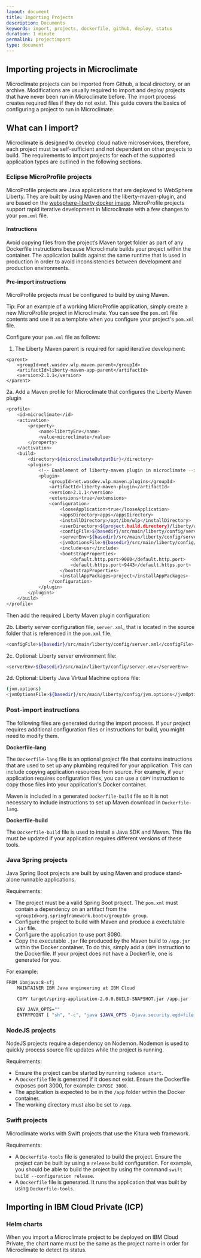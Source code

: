 ```yaml
---
layout: document
title: Importing Projects
description: Documents
keywords: import, projects, dockerfile, github, deploy, status
duration: 1 minute
permalink: projectimport
type: document
---
```


## Importing projects in Microclimate

Microclimate projects can be imported from Github, a local directory, or an archive. Modifications are usually required to import and deploy projects that have never been run in Microclimate before. The import process creates required files if they do not exist. This guide covers the basics of configuring a project to run in Microclimate.

## What can I import?

Microclimate is designed to develop cloud native microservices, therefore, each project must be self-sufficient and not dependent on other projects to build. The requirements to import projects for each of the supported application types are outlined in the following sections.

### Eclipse MicroProfile projects

MicroProfile projects are Java applications that are deployed to WebSphere Liberty. They are built by using Maven and the liberty-maven-plugin, and are based on the [websphere-liberty docker image](https://hub.docker.com/_/websphere-liberty/_).  MicroProfile projects support rapid iterative development in Microclimate with a few changes to your ```pom.xml``` file.

#### Instructions

Avoid copying files from the project’s Maven target folder as part of any Dockerfile instructions because Microclimate builds your project within the container. The application builds against the same runtime that is used in production in order to avoid inconsistencies between development and production environments.

#### Pre-import instructions

MicroProfile projects must be configured to build by using Maven.

Tip: For an example of a working MicroProfile application, simply create a new MicroProfile project in Microclimate. You can see the ```pom.xml``` file contents and use it as a template when you configure your project's ```pom.xml``` file.

Configure your ```pom.xml``` file as follows:

1. The Liberty Maven parent is required for rapid iterative development:

```
<parent>
    <groupId>net.wasdev.wlp.maven.parent</groupId>
    <artifactId>liberty-maven-app-parent</artifactId>
    <version>2.1.1</version>
</parent>
```

  2a. Add a Maven profile for Microclimate that configures the Liberty Maven plugin

  ```sh
  <profile>
      <id>microclimate</id>
      <activation>
          <property>
              <name>libertyEnv</name>
              <value>microclimate</value>
          </property>
      </activation>
      <build>
          <directory>${microclimateOutputDir}</directory>
          <plugins>
              <!-- Enablement of liberty-maven plugin in microclimate -->
              <plugin>
                  <groupId>net.wasdev.wlp.maven.plugins</groupId>
                  <artifactId>liberty-maven-plugin</artifactId>
                  <version>2.1.1</version>
                  <extensions>true</extensions>
                  <configuration>
                      <looseApplication>true</looseApplication>
                      <appsDirectory>apps</appsDirectory>
                      <installDirectory>/opt/ibm/wlp</installDirectory>
                      <userDirectory>${project.build.directory}/liberty/wlp/usr</userDirectory>
                      <configFile>${basedir}/src/main/liberty/config/server.xml</configFile>
                      <serverEnv>${basedir}/src/main/liberty/config/server.env</serverEnv>
                      <jvmOptionsFile>${basedir}/src/main/liberty/config/jvm.options</jvmOptionsFile>
                      <include>usr</include>
                      <bootstrapProperties>
                          <default.http.port>9080</default.http.port>
                          <default.https.port>9443</default.https.port>
                      </bootstrapProperties>
                      <installAppPackages>project</installAppPackages>
                  </configuration>
              </plugin>
          </plugins>
      </build>
  </profile>
  ```        

  Then add the required Liberty Maven plugin configuration:

  2b. Liberty server configuration file, ```server.xml```, that is located in the source folder that is referenced in the ```pom.xml``` file.

  ```sh      
  <configFile>${basedir}/src/main/liberty/config/server.xml</configFile>
  ```        

  2c. Optional: Liberty server environment file:

  ```sh      
  <serverEnv>${basedir}/src/main/liberty/config/server.env</serverEnv>
  ```        

  2d. Optional: Liberty Java Virtual Machine options file:

  ```sh      
  (jvm.options)
  <jvmOptionsFile>${basedir}/src/main/liberty/config/jvm.options</jvmOptionsFile>
  ```

### Post-import instructions

The following files are generated during the import process. If your project requires additional configuration files or instructions for build, you might need to modify them.

**Dockerfile-lang**

The `Dockerfile-lang` file is an optional project file that contains instructions that are used to set up any plumbing required for your application. This can include copying application resources from source. For example, if your application requires configuration files, you can use a `COPY` instruction to copy those files into your application's Docker container.

Maven is included in a generated `Dockerfile-build` file so it is not necessary to include instructions to set up Maven download in `Dockerfile-lang`.

**Dockerfile-build**

The `Dockerfile-build` file is used to install a Java SDK and Maven. This file must be updated if your application requires different versions of these tools.

### Java Spring projects

Java Spring Boot projects are built by using Maven and produce stand-alone runnable applications.

Requirements:

- The project must be a valid Spring Boot project. The `pom.xml` must contain a dependency on an artifact from the `<groupId>org.springframework.boot</groupId> group`.
- Configure the project to build with Maven and produce a exectutable `.jar` file.
- Configure the application to use port 8080.
- Copy the executable `.jar` file produced by the Maven build to `/app.jar` within the Docker container. To do this, simply add a `COPY` instruction to the Dockerfile. If your project does not have a Dockerfile, one is generated for you.

For example:
```sh
FROM ibmjava:8-sfj
    MAINTAINER IBM Java engineering at IBM Cloud

    COPY target/spring-application-2.0.0.BUILD-SNAPSHOT.jar /app.jar

    ENV JAVA_OPTS=""
    ENTRYPOINT [ "sh", "-c", "java $JAVA_OPTS -Djava.security.egd=file:/dev/./urandom -jar /app.jar" ]
```    

### NodeJS projects

NodeJS projects require a dependency on Nodemon. Nodemon is used to quickly process source file updates while the project is running.

Requirements:

- Ensure the project can be started by running `nodemon start`.
- A `Dockerfile` file is generated if it does not exist. Ensure the Dockerfile exposes port 3000, for example:
  `EXPOSE 3000`.
- The application is expected to be in the `/app` folder within the Docker container.
- The working directory must also be set to `/app`.

### Swift projects

Microclimate works with Swift projects that use the Kitura web framework.

Requirements:

- A `Dockerfile-tools` file is generated to build the project. Ensure the project can be built by using a `release` build configuration.
For example, you should be able to build the project by using the command
`swift build --configuration release`.
- A `Dockerfile` file is generated. It runs the application that was built by using `Dockerfile-tools`.

## Importing in IBM Cloud Private (ICP)

### Helm charts
When you import a Microclimate project to be deployed on IBM Cloud Private, the chart name must be the same as the project name in order for Microclimate to detect its status.
